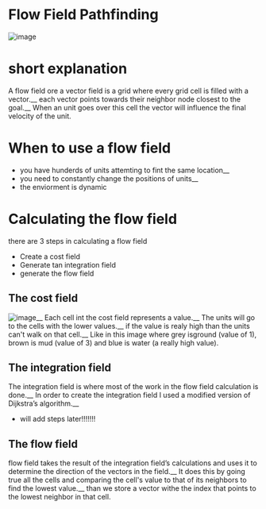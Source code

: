# Flow Field Pathfinding
![image](https://user-images.githubusercontent.com/78808866/148690567-36aed7bd-ec31-439b-8f26-fe4dfc0e992e.png)

# short explanation
A flow field ore a vector field is a grid where every grid cell is filled with a vector.__
each vector points towards their neighbor node closest to the goal.__
When an unit goes over this cell the vector will influence the final velocity of the unit.

# When to use a flow field
* you have hunderds of units attemting to fint the same location__
* you need to constantly change the positions of units__
* the enviorment is dynamic

# Calculating the flow field
there are 3 steps in calculating a flow field
* Create a cost field
* Generate tan integration field
* generate the flow field

## The cost field
![image](https://user-images.githubusercontent.com/78808866/148693004-ef6b1912-2a29-4973-8b20-969103f63f9f.png)__
Each cell int the cost field represents a value.__
The units will go to the cells with the lower values.__
if the value is realy high than the units can't walk on that cell.__
Like in this image where grey isground (value of 1), brown is mud (value of 3) and blue is water (a really high value).

## The integration field
The integration field is where most of the work in the flow field calculation is done.__
In order to create the integration field I used a modified version of Dijkstra’s algorithm.__
* will add steps later!!!!!!!

## The flow field
flow field takes the result of the integration field’s calculations and uses it to determine the direction of the vectors in the field.__
It does this by going true all the cells and comparing the cell's value to that of its neighbors to find the lowest value.__
than we store a vector withe the index that points to the lowest neighbor in that cell.
